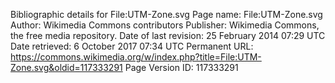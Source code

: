 Bibliographic details for File:UTM-Zone.svg
Page name: File:UTM-Zone.svg
Author: Wikimedia Commons contributors
Publisher: Wikimedia Commons, the free media repository.
Date of last revision: 25 February 2014 07:29 UTC
Date retrieved:
6 October 2017 07:34 UTC
Permanent URL: https://commons.wikimedia.org/w/index.php?title=File:UTM-Zone.svg&oldid=117333291
Page Version ID: 117333291
